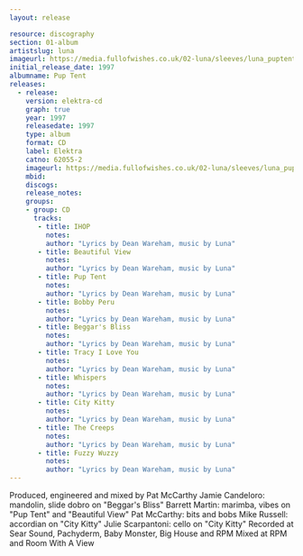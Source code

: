 ```yaml
---
layout: release

resource: discography
section: 01-album
artistslug: luna
imageurl: https://media.fullofwishes.co.uk/02-luna/sleeves/luna_puptent.jpg
initial_release_date: 1997
albumname: Pup Tent
releases:
  - release:
    version: elektra-cd
    graph: true
    year: 1997
    releasedate: 1997
    type: album
    format: CD
    label: Elektra
    catno: 62055-2
    imageurl: https://media.fullofwishes.co.uk/02-luna/sleeves/luna_puptent.jpg
    mbid:
    discogs:
    release_notes:
    groups:
    - group: CD
      tracks:
       - title: IHOP
         notes:
         author: "Lyrics by Dean Wareham, music by Luna"
       - title: Beautiful View
         notes:
         author: "Lyrics by Dean Wareham, music by Luna"
       - title: Pup Tent
         notes:
         author: "Lyrics by Dean Wareham, music by Luna"
       - title: Bobby Peru
         notes:
         author: "Lyrics by Dean Wareham, music by Luna"
       - title: Beggar's Bliss
         notes:
         author: "Lyrics by Dean Wareham, music by Luna"
       - title: Tracy I Love You
         notes:
         author: "Lyrics by Dean Wareham, music by Luna"
       - title: Whispers
         notes:
         author: "Lyrics by Dean Wareham, music by Luna"
       - title: City Kitty
         notes:
         author: "Lyrics by Dean Wareham, music by Luna"
       - title: The Creeps
         notes:
         author: "Lyrics by Dean Wareham, music by Luna"
       - title: Fuzzy Wuzzy
         notes:
         author: "Lyrics by Dean Wareham, music by Luna"
---
```

Produced, engineered and mixed by Pat McCarthy
Jamie Candeloro: mandolin, slide dobro on "Beggar's Bliss"
Barrett Martin: marimba, vibes on "Pup Tent" and "Beautiful View"
Pat McCarthy: bits and bobs
Mike Russell: accordian on "City Kitty"
Julie Scarpantoni: cello on "City Kitty"
Recorded at Sear Sound, Pachyderm, Baby Monster, Big House and RPM
Mixed at RPM and Room With A View
